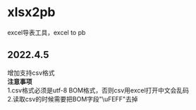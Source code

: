 # xlsx2pb
excel导表工具，excel to pb

2022.4.5
--------
增加支持csv格式  
**注意事项**  
1.csv格式必须是utf-8 BOM格式，否则csv用excel打开中文会乱码  
2.读取csv的时候需要把BOM字段"\uFEFF"去掉